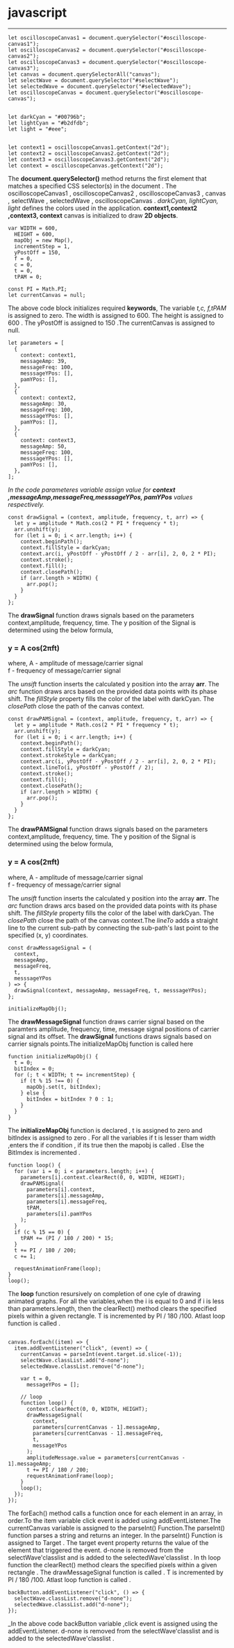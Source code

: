 # javascript
---
```
let oscilloscopeCanvas1 = document.querySelector("#oscilloscope-canvas1");
let oscilloscopeCanvas2 = document.querySelector("#oscilloscope-canvas2");
let oscilloscopeCanvas3 = document.querySelector("#oscilloscope-canvas3");
let canvas = document.querySelectorAll("canvas");
let selectWave = document.querySelector("#selectWave");
let selectedWave = document.querySelector("#selectedWave");
let oscilloscopeCanvas = document.querySelector("#oscilloscope-canvas");


let darkCyan = "#00796b";
let lightCyan = "#b2dfdb";
let light = "#eee";


let context1 = oscilloscopeCanvas1.getContext("2d");
let context2 = oscilloscopeCanvas2.getContext("2d");
let context3 = oscilloscopeCanvas3.getContext("2d");
let context = oscilloscopeCanvas.getContext("2d");

```
The **document.querySelector()** method returns the first element that matches a specified CSS selector(s) in the document . The oscilloscopeCanvas1 , oscilloscopeCanvas2 , oscilloscopeCanvas3 , canvas , selectWave , selectedWave , oscilloscopeCanvas . *darkCyan, lightCyan, light* defines the colors used in the application. **context1,context2 ,context3, context** canvas is initialized to draw **2D objects**.

```
var WIDTH = 600,
  HEIGHT = 600,
  mapObj = new Map(),
  incrementStep = 1,
  yPostOff = 150,
  f = 0,
  c = 0,
  t = 0,
  tPAM = 0;

const PI = Math.PI;
let currentCanvas = null;
```
The above code block initializes required **keywords**, The variable *t,c, f,tPAM* is assigned to zero. The width is assigned to 600. The height is assigned to 600 . The yPostOff is assigned to 150 .The currentCanvas  is assigned to null.

```
let parameters = [
  {
    context: context1,
    messageAmp: 39,
    messageFreq: 100,
    messsageYPos: [],
    pamYPos: [],
  },
  {
    context: context2,
    messageAmp: 30,
    messageFreq: 100,
    messsageYPos: [],
    pamYPos: [],
  },
  {
    context: context3,
    messageAmp: 50,
    messageFreq: 100,
    messsageYPos: [],
    pamYPos: [],
  },
];
```
_In the  code parameteres variable assign value for **context ,messageAmp,messageFreq,messsageYPos, pamYPos** values respectively._

```
const drawSignal = (context, amplitude, frequency, t, arr) => {
  let y = amplitude * Math.cos(2 * PI * frequency * t);
  arr.unshift(y);
  for (let i = 0; i < arr.length; i++) {
    context.beginPath();
    context.fillStyle = darkCyan;
    context.arc(i, yPostOff - yPostOff / 2 - arr[i], 2, 0, 2 * PI);
    context.stroke();
    context.fill();
    context.closePath();
    if (arr.length > WIDTH) {
      arr.pop();
    }
  }
};
```
The **drawSignal** function draws signals based on the parameters context,amplitude, frequency, time. The y position of the Signal is determined using the below formula,

### y = A cos(2πft)
where,
    A - amplitude of message/carrier signal  
    f - frequency of message/carrier signal  

The *unsift* function inserts the calculated y position into the array **arr**. The *arc* function draws arcs based on the provided data points with its phase shift. The *fillStyle* property fills the color of the label with darkCyan. The *closePath* close the path of the canvas context. 

```
const drawPAMSignal = (context, amplitude, frequency, t, arr) => {
  let y = amplitude * Math.cos(2 * PI * frequency * t);
  arr.unshift(y);
  for (let i = 0; i < arr.length; i++) {
    context.beginPath();
    context.fillStyle = darkCyan;
    context.strokeStyle = darkCyan;
    context.arc(i, yPostOff - yPostOff / 2 - arr[i], 2, 0, 2 * PI);
    context.lineTo(i, yPostOff - yPostOff / 2);
    context.stroke();
    context.fill();
    context.closePath();
    if (arr.length > WIDTH) {
      arr.pop();
    }
  }
};

```
The **drawPAMSignal** function draws signals based on the parameters context,amplitude, frequency, time. The y position of the Signal is determined using the below formula,

### y = A cos(2πft)
where,
    A - amplitude of message/carrier signal  
    f - frequency of message/carrier signal  

The *unsift* function inserts the calculated y position into the array **arr**. The *arc* function draws arcs based on the provided data points with its phase shift. The *fillStyle* property fills the color of the label with darkCyan. The *closePath* close the path of the canvas context.The *lineTo* adds a straight line to the current sub-path by connecting the sub-path's last point to the specified (x, y) coordinates.

```
const drawMessageSignal = (
  context,
  messageAmp,
  messageFreq,
  t,
  messsageYPos
) => {
  drawSignal(context, messageAmp, messageFreq, t, messsageYPos);
};

initializeMapObj();
```
The **drawMessageSignal** function draws carrier signal based on the paramters amplitude, frequency, time, message signal positions of carrier signal and its offset. The **drawSignal** functions draws signals based on carrier signals points.The initializeMapObj function is called here 

```
function initializeMapObj() {
  t = 0;
  bitIndex = 0;
  for (; t < WIDTH; t += incrementStep) {
    if (t % 15 !== 0) {
      mapObj.set(t, bitIndex);
    } else {
      bitIndex = bitIndex ? 0 : 1;
    }
  }
}

```
The **initializeMapObj** function is declared , t is assigned to zero and bitIndex is assigned to zero . For all the variables if t is lesser tham width ,enters the if condition , if its true then the mapobj is called . Else the BitImdex is incremented .


```
function loop() {
  for (var i = 0; i < parameters.length; i++) {
    parameters[i].context.clearRect(0, 0, WIDTH, HEIGHT);
    drawPAMSignal(
      parameters[i].context,
      parameters[i].messageAmp,
      parameters[i].messageFreq,
      tPAM,
      parameters[i].pamYPos
    );
  }
  if (c % 15 == 0) {
    tPAM += (PI / 180 / 200) * 15;
  }
  t += PI / 180 / 200;
  c += 1;

  requestAnimationFrame(loop);
}
loop();
```
The **loop** function resursively on completion of one cyle of drawing animated graphs. For all the variables,when the i is equal to 0 and if  i is less than parameters.length, then the clearRect() method clears the specified pixels within a given rectangle. T is incremented by PI / 180 /100. Atlast loop function is called .

```

canvas.forEach((item) => {
  item.addEventListener("click", (event) => {
    currentCanvas = parseInt(event.target.id.slice(-1));
    selectWave.classList.add("d-none");
    selectedWave.classList.remove("d-none");

    var t = 0,
      messageYPos = [];

    // loop
    function loop() {
      context.clearRect(0, 0, WIDTH, HEIGHT);
      drawMessageSignal(
        context,
        parameters[currentCanvas - 1].messageAmp,
        parameters[currentCanvas - 1].messageFreq,
        t,
        messageYPos
      );
      amplitudeMessage.value = parameters[currentCanvas - 1].messageAmp;
      t += PI / 180 / 200;
      requestAnimationFrame(loop);
    }
    loop();
  });
});
```
The forEach() method calls a function once for each element in an array, in order.To the item variable  click event is added using addEventListener.The  currentCanvas  variable is assigned to the parseInt() Function.The  parseInt()  function  parses  a  string  and  returns  an  integer.  In the parseInt() Function  is assigned to Target . The  target  event property  returns  the value  of  the  element  that  triggered  the  event.  d-none is removed from the  selectWave'classlist  and  is added to the  selectedWave'classlist . In th  loop function the clearRect() method clears the specified pixels within a given rectangle . The drawMessageSignal function is called .  T is incremented by PI / 180 /100. Atlast loop function is called .

```
backButton.addEventListener("click", () => {
  selectWave.classList.remove("d-none");
  selectedWave.classList.add("d-none");
});
```
_In the above  code backButton variable ,click event is assigned using the addEventListener. d-none is removed from the  selectWave'classlist  and  is added to the  selectedWave'classlist .

